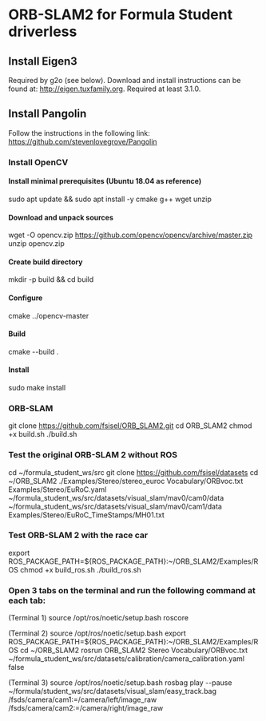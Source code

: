 # ORB-SLAM2 for Formula Student driverless

## Install Eigen3
Required by g2o (see below). Download and install instructions can be found at: http://eigen.tuxfamily.org. Required at least 3.1.0.

## Install Pangolin
Follow the instructions in the following link: https://github.com/stevenlovegrove/Pangolin

### Install OpenCV
#### Install minimal prerequisites (Ubuntu 18.04 as reference)
sudo apt update && sudo apt install -y cmake g++ wget unzip
#### Download and unpack sources
wget -O opencv.zip https://github.com/opencv/opencv/archive/master.zip
unzip opencv.zip
#### Create build directory
mkdir -p build && cd build
#### Configure
cmake  ../opencv-master
#### Build
cmake --build .
#### Install
sudo make install

### ORB-SLAM
git clone https://github.com/fsisel/ORB_SLAM2.git
cd ORB_SLAM2
chmod +x build.sh
./build.sh

### Test the original ORB-SLAM 2 without ROS
cd ~/formula_student_ws/src
git clone https://github.com/fsisel/datasets
cd ~/ORB_SLAM2
./Examples/Stereo/stereo_euroc Vocabulary/ORBvoc.txt Examples/Stereo/EuRoC.yaml ~/formula_student_ws/src/datasets/visual_slam/mav0/cam0/data ~/formula_student_ws/src/datasets/visual_slam/mav0/cam1/data Examples/Stereo/EuRoC_TimeStamps/MH01.txt

### Test ORB-SLAM 2 with the race car
export ROS_PACKAGE_PATH=${ROS_PACKAGE_PATH}:~/ORB_SLAM2/Examples/ROS
chmod +x build_ros.sh
./build_ros.sh

### Open 3 tabs on the terminal and run the following command at each tab:

(Terminal 1)
source /opt/ros/noetic/setup.bash
roscore 

(Terminal 2) 
source /opt/ros/noetic/setup.bash
export ROS_PACKAGE_PATH=${ROS_PACKAGE_PATH}:~/ORB_SLAM2/Examples/ROS
cd ~/ORB_SLAM2
rosrun ORB_SLAM2 Stereo Vocabulary/ORBvoc.txt ~/formula_student_ws/src/datasets/calibration/camera_calibration.yaml false

(Terminal 3)
source /opt/ros/noetic/setup.bash
rosbag play --pause ~/formula/student_ws/src/datasets/visual_slam/easy_track.bag  /fsds/camera/cam1:=/camera/left/image_raw  /fsds/camera/cam2:=/camera/right/image_raw
